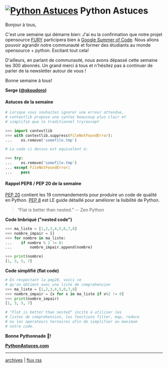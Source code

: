 <!--title: L'utilité de contextlib.suppress -->
# [![Python Astuces](https://pythonastuces.com/images/python-logo.jpeg)](https://pythonastuces.com) Python Astuces

Bonjour à tous,

C'est une semaine qui démarre bien: J'ai eu la confirmation que notre projet opensource [FURY](https://github.com/fury-gl/fury) participera bien à [Google Summer of Code](https://summerofcode.withgoogle.com/). Nous allons pouvoir agrandir notre communauté et former des étudiants au monde opensource + python. Excitant tout cela!

D'ailleurs, en parlant de communauté, nous avons dépassé cette semaine les 300 abonnés. Un grand merci à tous et n'hésitez pas à continuer de parler de la newsletter autour de vous !

Bonne semaine à tous!

**Serge ([@skoudoro](https://twitter.com/skoudoro))**

#### Astuces de la semaine

```python
# Lorsque vous souhaitez ignorer une erreur attendue,
# contextlib propose une syntax beaucoup plus clair et
# simplifié que le traditionnel try/except

>>> import contextlib
>>> with contextlib.suppress(FileNotFoundError):
...    os.remove('somefile.tmp')

# Le code ci dessus est equivalent à:

>>> try:
...    os.remove('somefile.tmp')
... except FileNotFoundError:
...    pass
```

#### Rappel PEP8 / PEP 20 de la semaine

[PEP 20](https://www.python.org/dev/peps/pep-0020/) contient les 19 commandements pour produire un code de qualité en Python. [PEP 8](https://www.python.org/dev/peps/pep-0008/) est LE guide détaillé pour améliorer la lisibilité de Python.

> “Flat is better than nested.” -- Zen Python

**Code Imbriqué ("nested code")**

```python
>>> ma_liste = [1,2,3,4,5,6,7,8]
>>> nombre_impair = []
>>> for nombre in ma_liste:
...    if nombre % 2 != 0:
...        nombre_impair.append(nombre)

>>> print(nombre)
[1, 3, 5, 7]
```

**Code simplifié (flat code)**

```python
# En respectant la pep20, voici ce
# qu'on obtient avec une liste de comprehension
>>> ma_liste = [1,2,3,4,5,6,7,8]
>>> nombre_impair = [x for x in ma_liste if x%2 != 0]
>>> print(nombre_impair)
[1, 3, 5, 7]

# "Flat is better than nested" incite à utiliser les
# listes de comprehension, les fonctions filter, map, reduce
# ou les operateurs ternaires afin de simplifier au maximum
# votre code.
```

**Bonne Pythonnade  🐍!**

**[PythonAstuces.com](https://pythonastuces.com)**

---

[archives](https://pythonastuces.com/archives.html) | [flux rss](https://pythonastuces.com/rss.xml)
